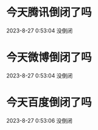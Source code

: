 # 今天腾讯倒闭了吗

2023-8-27 0:53:04 没倒闭

# 今天微博倒闭了吗

2023-8-27 0:53:04 没倒闭

# 今天百度倒闭了吗

2023-8-27 0:53:06 没倒闭

